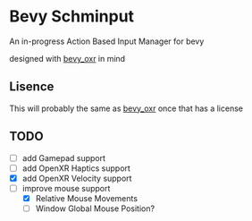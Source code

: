 # Bevy Schminput

An in-progress Action Based Input Manager for bevy

designed with [bevy_oxr](https://github.com/awtterpip/bevy_oxr) in mind

## Lisence

This will probably the same as [bevy_oxr](https://github.com/awtterpip/bevy_oxr) once that has a license

## TODO

- [ ] add Gamepad support
- [ ] add OpenXR Haptics support
- [x] add OpenXR Velocity support
- [ ] improve mouse support
    - [x] Relative Mouse Movements
    - [ ] Window Global Mouse Position?
